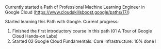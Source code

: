 Currently started a Path of Professional Machine Learning Engineer in Google Cloud (https://www.cloudskillsboost.google/paths/17/)

Started learning this Path with Google.
Current progress:
1. Finished the first introductory course in this path (01 A Tour of Google Cloud Hands-on Labs)
2. Started 02 Google Cloud Fundamentals: Core Infrastructure: 10% done
I
